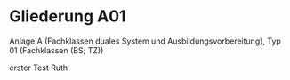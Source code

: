 # Gliederung A01

Anlage A (Fachklassen duales System und Ausbildungsvorbereitung), Typ 01 (Fachklassen (BS; TZ))



erster Test Ruth

